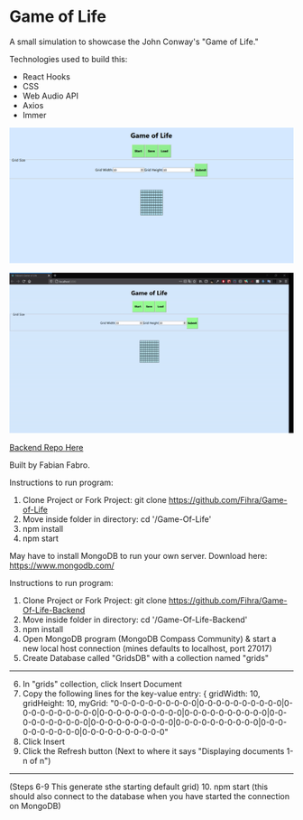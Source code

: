 # Game of Life

A small simulation to showcase the John Conway's "Game of Life."

Technologies used to build this:
- React Hooks
- CSS
- Web Audio API
- Axios
- Immer

![Game of Life Project](Game_Of_Life_Coding.png)

![Game of Life GIF](game-of-life-gif.gif)


[Backend Repo Here](https://github.com/Fihra/Game-Of-Life-Backend)

Built by Fabian Fabro.

Instructions to run program:
1. Clone Project or Fork Project: git clone https://github.com/Fihra/Game-of-Life
2. Move inside folder in directory: cd '/Game-Of-Life'
3. npm install
4. npm start

May have to install MongoDB to run your own server.
Download here: https://www.mongodb.com/

Instructions to run program:
1. Clone Project or Fork Project: git clone https://github.com/Fihra/Game-Of-Life-Backend
2. Move inside folder in directory: cd '/Game-Of-Life-Backend'
3. npm install
4. Open MongoDB program (MongoDB Compass Community) & start a new local host connection (mines defaults to localhost, port 27017)
5. Create Database called "GridsDB" with a collection named "grids"
----
6. In "grids" collection, click Insert Document
7. Copy the following lines for the key-value entry:
   {
    gridWidth: 10,
    gridHeight: 10,
    myGrid: "0-0-0-0-0-0-0-0-0-0|0-0-0-0-0-0-0-0-0-0|0-0-0-0-0-0-0-0-0-0|0-0-0-0-0-0-0-0-0-0|0-0-0-0-0-0-0-0-0-0|0-0-0-0-0-0-0-0-0-0|0-0-0-0-0-0-0-0-0-0|0-0-0-0-0-0-0-0-0-0|0-0-0-0-0-0-0-0-0-0|0-0-0-0-0-0-0-0-0-0"
8. Click Insert
9. Click the Refresh button (Next to where it says "Displaying documents 1-n of n")
---- 
(Steps 6-9 This generate sthe starting default grid)
10. npm start (this should also connect to the database when you have started the connection on MongoDB)

